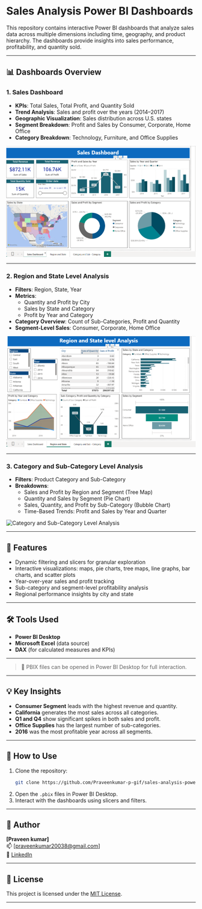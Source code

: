 # Sales Analysis Power BI Dashboards

This repository contains interactive Power BI dashboards that analyze sales data across multiple dimensions including time, geography, and product hierarchy. The dashboards provide insights into sales performance, profitability, and quantity sold.

---

## 📊 Dashboards Overview

### 1. Sales Dashboard

- **KPIs**: Total Sales, Total Profit, and Quantity Sold
- **Trend Analysis**: Sales and profit over the years (2014–2017)
- **Geographic Visualization**: Sales distribution across U.S. states
- **Segment Breakdown**: Profit and Sales by Consumer, Corporate, Home Office
- **Category Breakdown**: Technology, Furniture, and Office Supplies

![Sales Dashboard](https://github.com/Praveenkumar-p-gif/Superstore-/blob/main/Superstore/Sales%20dashboard.png)

---

### 2. Region and State Level Analysis

- **Filters**: Region, State, Year
- **Metrics**:
  - Quantity and Profit by City
  - Sales by State and Category
  - Profit by Year and Category
- **Category Overview**: Count of Sub-Categories, Profit and Quantity
- **Segment-Level Sales**: Consumer, Corporate, Home Office

![Region and State Level Analysis](https://github.com/Praveenkumar-p-gif/Superstore-/blob/main/Superstore/Region%20and%20State.png)

---

### 3. Category and Sub-Category Level Analysis

- **Filters**: Product Category and Sub-Category
- **Breakdowns**:
  - Sales and Profit by Region and Segment (Tree Map)
  - Quantity and Sales by Segment (Pie Chart)
  - Sales, Quantity, and Profit by Sub-Category (Bubble Chart)
  - Time-Based Trends: Profit and Sales by Year and Quarter

![Category and Sub-Category Level Analysis](./Category%20and%20Sub%20-%20Category.png)

---

## 🚀 Features

- Dynamic filtering and slicers for granular exploration
- Interactive visualizations: maps, pie charts, tree maps, line graphs, bar charts, and scatter plots
- Year-over-year sales and profit tracking
- Sub-category and segment-level profitability analysis
- Regional performance insights by city and state

---

## 🛠️ Tools Used

- **Power BI Desktop**
- **Microsoft Excel** (data source)
- **DAX** (for calculated measures and KPIs)

---

> 📎 PBIX files can be opened in Power BI Desktop for full interaction.

---

## 💡 Key Insights

- **Consumer Segment** leads with the highest revenue and quantity.
- **California** generates the most sales across all categories.
- **Q1 and Q4** show significant spikes in both sales and profit.
- **Office Supplies** has the largest number of sub-categories.
- **2016** was the most profitable year across all segments.

---

## 📎 How to Use

1. Clone the repository:
    ```bash
    git clone https://github.com/Praveenkumar-p-gif/sales-analysis-powerbi.git
    ```
2. Open the `.pbix` files in Power BI Desktop.
3. Interact with the dashboards using slicers and filters.

---

## 👤 Author

**[Praveen kumar]**  
📫 [praveenkumar20038@gmail.com]  
🔗 [LinkedIn](https://linkedin.com/in/itzpraveen)

---

## 📜 License

This project is licensed under the [MIT License](LICENSE).

---



